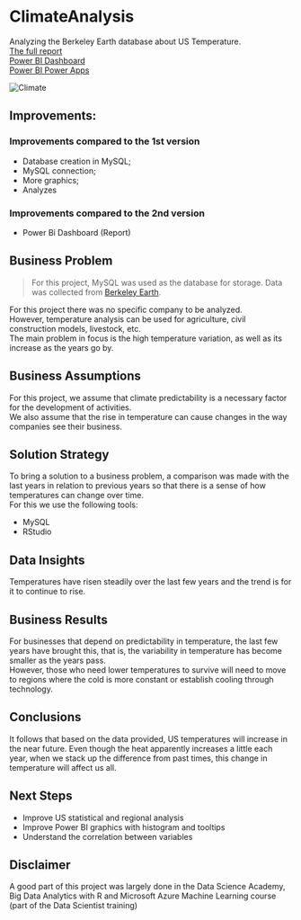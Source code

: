 # ClimateAnalysis
Analyzing the Berkeley Earth database about US Temperature.<br>
[The full report](https://github.com/Caio-Felice-Cunha/ClimateAnalysis/blob/main/V2_Climate-Report.pdf) <br>
[Power BI Dashboard](https://app.powerbi.com/view?r=eyJrIjoiZTg4MzA5OTYtZjBjZC00YjdiLTgzYTYtOTNkNmIyMjVhNWQwIiwidCI6IjA4OTM0YTNmLWFkNmUtNDgzZS1hNjhlLTUxYWI3OTI1YmFiNyJ9)<br>
[Power BI Power Apps](https://app.powerbi.com/Redirect?action=OpenApp&appId=f6eebfe2-d3d9-472c-82d9-ddd925f736b9&ctid=08934a3f-ad6e-483e-a68e-51ab7925bab7)

![Climate](https://user-images.githubusercontent.com/111542025/225629592-184b2cba-a3fd-45ed-bab7-e0c3b5a12c8e.png)


## Improvements:
### Improvements compared to the 1st version
* Database creation in MySQL;
* MySQL connection;
* More graphics;
* Analyzes

### Improvements compared to the 2nd version
* Power Bi Dashboard (Report)

## Business Problem
> For this project, MySQL was used as the database for storage. Data was collected from [Berkeley Earth](https://berkeleyearth.org/data/).

For this project there was no specific company to be analyzed. <br>
However, temperature analysis can be used for agriculture, civil construction models, livestock, etc. <br>
The main problem in focus is the high temperature variation, as well as its increase as the years go by.

## Business Assumptions
For this project, we assume that climate predictability is a necessary factor for the development of activities. <br>
We also assume that the rise in temperature can cause changes in the way companies see their business.

## Solution Strategy
To bring a solution to a business problem, a comparison was made with the last years in relation to previous years so that there is a sense of how temperatures can change over time. <br>
For this we use the following tools: <br>
* MySQL
* RStudio

## Data Insights
Temperatures have risen steadily over the last few years and the trend is for it to continue to rise.

## Business Results
For businesses that depend on predictability in temperature, the last few years have brought this, that is, the variability in temperature has become smaller as the years pass. <br>
However, those who need lower temperatures to survive will need to move to regions where the cold is more constant or establish cooling through technology.

## Conclusions
It follows that based on the data provided, US temperatures will increase in the near future. Even though the heat apparently increases a little each year, when we stack up the difference from past times, this change in temperature will affect us all.

## Next Steps
* Improve US statistical and regional analysis
* Improve Power BI graphics with histogram and tooltips
* Understand the correlation between variables

## Disclaimer 
A good part of this project was largely done in the Data Science Academy, Big Data Analytics with R and Microsoft Azure Machine Learning course (part of the Data Scientist training)

